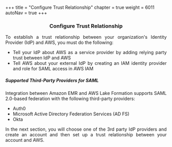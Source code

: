 +++
title = "Configure Trust Relationship"
chapter = true
weight = 6011
autoNav = true
+++

<center><h3>Configure Trust Relationship</h3></center>

<div style="text-align: justify">
    To establish a trust relationship between your organization's Identity Provider (IdP) and AWS, you must do the following:
    <ul>
        <li>Tell your IdP about AWS as a service provider by adding relying party trust between IdP and AWS</li>
        <li>Tell AWS about your external IdP by creating an IAM identity provider and role for SAML access in AWS IAM</li>
    </ul>
    <h5>Supported Third-Party Providers for SAML</h5>
    Integration between Amazon EMR and AWS Lake Formation supports SAML 2.0-based federation with the following third-party providers:
    <ul>
        <li>Auth0</li>
        <li>Microsoft Active Directory Federation Services (AD FS)</li>
        <li>Okta</li>
    </ul>
    In the next section, you will choose one of the 3rd party IdP providers and create an account and then set up a trust relationship between your account and AWS.
</div>